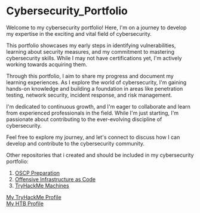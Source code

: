 # Cybersecurity_Portfolio

Welcome to my cybersecurity portfolio! Here, I'm on a journey to develop my expertise in the exciting and vital field of cybersecurity.

This portfolio showcases my early steps in identifying vulnerabilities, learning about security measures, and my commitment to mastering cybersecurity skills. While I may not have certifications yet, I'm actively working towards acquiring them.

Through this portfolio, I aim to share my progress and document my learning experiences. As I explore the world of cybersecurity, I'm gaining hands-on knowledge and building a foundation in areas like penetration testing, network security, incident response, and risk management.

I'm dedicated to continuous growth, and I'm eager to collaborate and learn from experienced professionals in the field. While I'm just starting, I'm passionate about contributing to the ever-evolving discipline of cybersecurity.

Feel free to explore my journey, and let's connect to discuss how I can develop and contribute to the cybersecurity community.

Other repositories that i created and should be included in my cybersecurity portfolio:

1. [OSCP Preparation](https://github.com/DarioBeneventi/OSCP_Preparation)
2. [Offensive Infrastructure as Code](https://github.com/DarioBeneventi/Offensive_Infrastructure_As_Code)
3. [TryHackMe Machines](https://github.com/DarioBeneventi/TryHackMe_Machines)

[My TryHackMe Profile](https://tryhackme.com/p/BeaX) <br>
[My HTB Profile](https://app.hackthebox.com/profile/182315)
